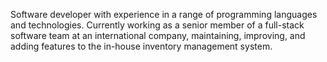 Software developer with experience in a range of programming languages and technologies.
Currently working as a senior member of a full-stack software team at an international company, maintaining, improving, and adding features to the in-house inventory management system.


<!---
DanielJKing1992/DanielJKing1992 is a ✨ special ✨ repository because its `README.md` (this file) appears on your GitHub profile.
You can click the Preview link to take a look at your changes.
--->

